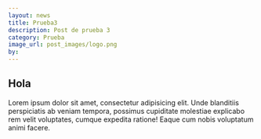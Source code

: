 ```yaml
---
layout: news
title: Prueba3
description: Post de prueba 3
category: Prueba
image_url: post_images/logo.png
by:
---
```


Hola
------

Lorem ipsum dolor sit amet, consectetur adipisicing elit. Unde blanditiis perspiciatis ab veniam tempora, possimus cupiditate molestiae explicabo rem velit voluptates, cumque expedita ratione! Eaque cum nobis voluptatum animi facere.

